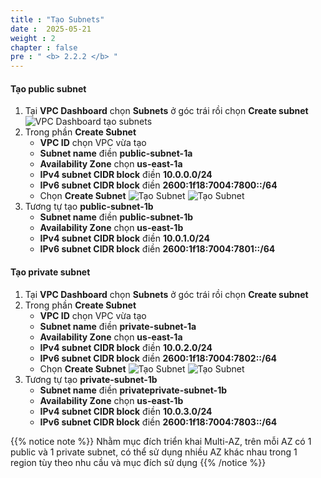 ```yaml
---
title : "Tạo Subnets"
date :  2025-05-21 
weight : 2
chapter : false
pre : " <b> 2.2.2 </b> "
---
```


#### Tạo public subnet
1. Tại **VPC Dashboard** chọn **Subnets** ở góc trái rồi chọn **Create subnet**
    ![VPC Dashboard tạo subnets](/images/2-Setup-Resource/2.2-CreateVPC/2.2.2-Subnets/0001-VPCDashboard.png)
2. Trong phần **Create Subnet**
    - **VPC ID** chọn VPC vừa tạo
    - **Subnet name** điền **public-subnet-1a**
    - **Availability Zone** chọn **us-east-1a**
    - **IPv4 subnet CIDR block** điền **10.0.0.0/24**
    - **IPv6 subnet CIDR block** điền **2600:1f18:7004:7800::/64**
    - Chọn **Create Subnet**
    ![Tạo Subnet](/images/2-Setup-Resource/2.2-CreateVPC/2.2.2-Subnets/0002-PublicSubnet.png)
    ![Tạo Subnet](/images/2-Setup-Resource/2.2-CreateVPC/2.2.2-Subnets/0003-PublicSubnet.png)
3. Tương tự tạo **public-subnet-1b**
    - **Subnet name** điền **public-subnet-1b**
    - **Availability Zone** chọn **us-east-1b**
    - **IPv4 subnet CIDR block** điền **10.0.1.0/24**
    - **IPv6 subnet CIDR block** điền **2600:1f18:7004:7801::/64**
#### Tạo private subnet
1. Tại **VPC Dashboard** chọn **Subnets** ở góc trái rồi chọn **Create subnet**
2. Trong phần **Create Subnet**
    - **VPC ID** chọn VPC vừa tạo
    - **Subnet name** điền **private-subnet-1a**
    - **Availability Zone** chọn **us-east-1a**
    - **IPv4 subnet CIDR block** điền **10.0.2.0/24**
    - **IPv6 subnet CIDR block** điền **2600:1f18:7004:7802::/64**
    - Chọn **Create Subnet**
    ![Tạo Subnet](/images/2-Setup-Resource/2.2-CreateVPC/2.2.2-Subnets/0004-PrivateSubnet.png)
    ![Tạo Subnet](/images/2-Setup-Resource/2.2-CreateVPC/2.2.2-Subnets/0005-PrivateSubnet.png)
3. Tương tự tạo **private-subnet-1b**
    - **Subnet name** điền **privateprivate-subnet-1b**
    - **Availability Zone** chọn **us-east-1b**
    - **IPv4 subnet CIDR block** điền **10.0.3.0/24**
    - **IPv6 subnet CIDR block** điền **2600:1f18:7004:7803::/64**

{{% notice note %}}
Nhằm mục đích triển khai Multi-AZ, trên mỗi AZ có 1 public và 1 private subnet, có thể sử dụng nhiều AZ khác nhau trong 1 region tùy theo nhu cầu và mục đích sử dụng
{{% /notice %}}
